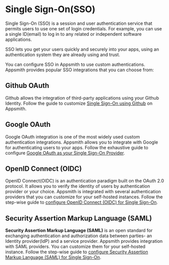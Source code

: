 # Single Sign-On(SSO)

Single Sign-On (SSO) is a session and user authentication service that permits users to use one set of login credentials. For example, you can use a single ID(email) to log in to any related or independent software applications.

SSO lets you get your users quickly and securely into your apps, using an authentication system they are already using and trust.

You can configure SSO in Appsmith to use custom authentications. Appsmith provides popular SSO integrations that you can choose from:

## Github OAuth

Github allows the integration of third-party applications using your Github Identity. Follow the guide to customize [Single Sign-On using Github](../github-login.md) on Appsmith.

## Google OAuth

Google OAuth integration is one of the most widely used custom authentication integrations. Appsmith allows you to integrate with Google for authenticating users to your apps. Follow the exhaustive guide to configure [Google OAuth as your Single Sign-On Provider](../google-login.md).

## OpenID Connect (OIDC)

OpenID Connect(OIDC) is an authentication paradigm built on the OAuth 2.0 protocol. It allows you to verify the identity of users by authentication provider or your choice. Appsmith is integrated with several authentication providers that you can customize for your self-hosted instances. Follow the step-wise guide to [configure OpenID Connect (OIDC) for Single Sign-On](openid-connect-oidc/).

## Security Assertion Markup Language (SAML)

**Security Assertion Markup Language (SAML)** is an open standard for exchanging authentication and authorization data between parties- an Identity provider(IdP) and a service provider. Appsmith provides integration with SAML providers. You can customize them for your self-hosted instance. Follow the step-wise guide to [configure Security Assertion Markup Language (SAML) for Single Sign-On](security-assertion-markup-language-saml/).
